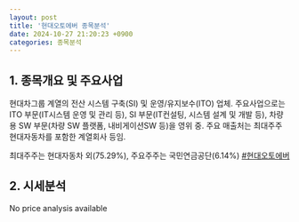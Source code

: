```yaml
---
layout: post
title: '현대오토에버 종목분석'
date: 2024-10-27 21:20:23 +0900
categories: 종목분석
---
```


## 1. 종목개요 및 주요사업

현대차그룹 계열의 전산 시스템 구축(SI) 및 운영/유지보수(ITO) 업체. 주요사업으로는 ITO 부문(IT시스템 운영 및 관리 등), SI 부문(IT컨설팅, 시스템 설계 및 개발 등), 차량용 SW 부문(차량 SW 플랫폼, 내비게이션SW 등)을 영위 중. 주요 매출처는 최대주주 현대자동차를 포함한 계열회사 등임.

최대주주는 현대자동차 외(75.29%), 주요주주는 국민연금공단(6.14%)
[#현대오토에버](#)

## 2. 시세분석

No price analysis available
